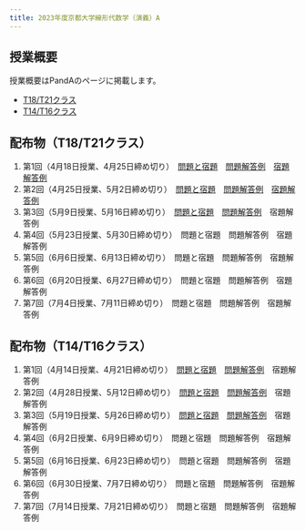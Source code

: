 ```yaml
---
title: 2023年度京都大学線形代数学（演義）A
---
```


## 授業概要

授業概要はPandAのページに掲載します。

- [T18/T21クラス](https://panda.ecs.kyoto-u.ac.jp/portal/site/2023-888-N151-033/)
- [T14/T16クラス](https://panda.ecs.kyoto-u.ac.jp/portal/site/2023-888-N151-029/)

## 配布物（T18/T21クラス）

1. 第1回（4月18日授業、4月25日締め切り）　[問題と宿題](t_1_problem.pdf)　[問題解答例](t_1_solution_a.pdf)　[宿題解答例](t_1_solution_b.pdf)
2. 第2回（4月25日授業、5月2日締め切り）　[問題と宿題](t_2_problem.pdf)　[問題解答例](t_2_solution_a.pdf)　[宿題解答例](t_2_solution_b.pdf)
3. 第3回（5月9日授業、5月16日締め切り）　[問題と宿題](t_3_problem.pdf)　[問題解答例](t_3_solution_a.pdf)　宿題解答例
4. 第4回（5月23日授業、5月30日締め切り）　問題と宿題　問題解答例　宿題解答例
5. 第5回（6月6日授業、6月13日締め切り）　問題と宿題　問題解答例　宿題解答例
6. 第6回（6月20日授業、6月27日締め切り）　問題と宿題　問題解答例　宿題解答例
7. 第7回（7月4日授業、7月11日締め切り）　問題と宿題　問題解答例　宿題解答例

## 配布物（T14/T16クラス）

1. 第1回（4月14日授業、4月21日締め切り）　[問題と宿題](f_1_problem.pdf)　[問題解答例](f_1_solution_a.pdf)　宿題解答例
2. 第2回（4月28日授業、5月12日締め切り）　[問題と宿題](f_2_problem.pdf)　[問題解答例](f_2_solution_a.pdf)　宿題解答例
3. 第3回（5月19日授業、5月26日締め切り）　[問題と宿題](f_3_problem.pdf)　[問題解答例](f_3_solution_a.pdf)　宿題解答例
4. 第4回（6月2日授業、6月9日締め切り）　問題と宿題　問題解答例　宿題解答例
5. 第5回（6月16日授業、6月23日締め切り）　問題と宿題　問題解答例　宿題解答例
6. 第6回（6月30日授業、7月7日締め切り）　問題と宿題　問題解答例　宿題解答例
7. 第7回（7月14日授業、7月21日締め切り）　問題と宿題　問題解答例　宿題解答例
